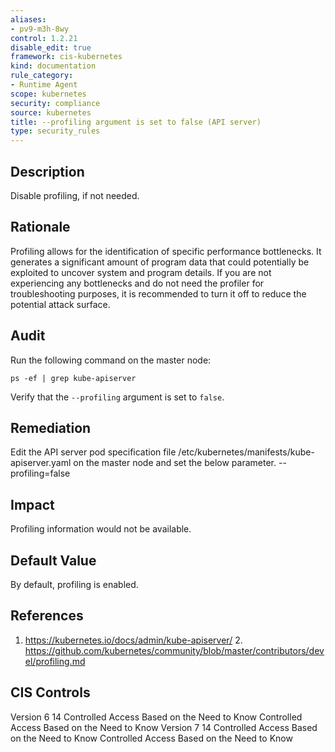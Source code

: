 ```yaml
---
aliases:
- pv9-m3h-8wy
control: 1.2.21
disable_edit: true
framework: cis-kubernetes
kind: documentation
rule_category:
- Runtime Agent
scope: kubernetes
security: compliance
source: kubernetes
title: --profiling argument is set to false (API server)
type: security_rules
---
```


## Description

Disable profiling, if not needed.

## Rationale

Profiling allows for the identification of specific performance bottlenecks. It generates a significant amount of program data that could potentially be exploited to uncover system and program details. If you are not experiencing any bottlenecks and do not need the profiler for troubleshooting purposes, it is recommended to turn it off to reduce the potential attack surface.

## Audit

Run the following command on the master node: 
```
ps -ef | grep kube-apiserver
```
Verify that the `--profiling` argument is set to `false`.

## Remediation

Edit the API server pod specification file /etc/kubernetes/manifests/kube-apiserver.yaml on the master node and set the below parameter. --profiling=false

## Impact

Profiling information would not be available.

## Default Value

By default, profiling is enabled.

## References

1. https://kubernetes.io/docs/admin/kube-apiserver/ 2. https://github.com/kubernetes/community/blob/master/contributors/devel/profiling.md

## CIS Controls

Version 6 14 Controlled Access Based on the Need to Know Controlled Access Based on the Need to Know Version 7 14 Controlled Access Based on the Need to Know Controlled Access Based on the Need to Know
